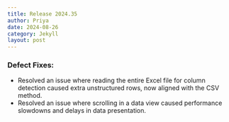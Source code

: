```yaml
---
title: Release 2024.35
author: Priya
date: 2024-08-26
category: Jekyll
layout: post
---
```

### Defect Fixes:
* Resolved an issue where reading the entire Excel file for column detection caused extra unstructured rows, now aligned with the CSV method.
* Resolved an issue where scrolling in a data view caused performance slowdowns and delays in data presentation.
